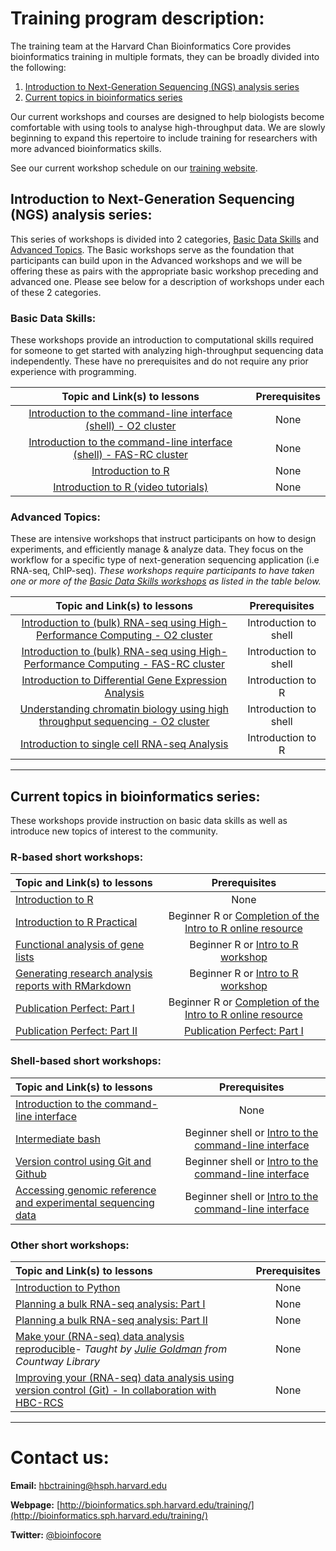 # Training program description:

The training team at the Harvard Chan Bioinformatics Core provides bioinformatics training in multiple formats, they can be broadly divided into the following: 

1. [Introduction to Next-Generation Sequencing (NGS) analysis series](#introduction-to-next-generation-sequencing-ngs-analysis-series)
2. [Current topics in bioinformatics series](#current-topics-in-bioinformatics-series)

Our current workshops and courses are designed to help biologists become comfortable with using tools to analyse high-throughput data. We are slowly beginning to expand this repertoire to include training for researchers with more advanced bioinformatics skills. 

See our current workshop schedule on our [training website](http://bioinformatics.sph.harvard.edu/training#for-hsci-and-on-quad-hms-researchers).

## Introduction to Next-Generation Sequencing (NGS) analysis series:

This series of workshops is divided into 2 categories, [Basic Data Skills](#basic-data-skills) and [Advanced Topics](#advanced-topics). The Basic workshops serve as the foundation that participants can build upon in the Advanced workshops and we will be offering these as pairs with the appropriate basic workshop preceding and advanced one. Please see below for a description of workshops under each of these 2 categories.

### Basic Data Skills:

These workshops provide an introduction to computational skills required for someone to get started with analyzing high-throughput sequencing data independently. These have no prerequisites and do not require any prior experience with programming.

| Topic and Link(s) to lessons | Prerequisites |
| :----: | :----: | 
| [Introduction to the command-line interface (shell) - O2 cluster](https://hbctraining.github.io/Intro-to-shell-flipped/schedule/links-to-lessons.html) | None |
| [Introduction to the command-line interface (shell) - FAS-RC cluster](https://hbctraining.github.io/Intro-to-shell-fasrc-flipped/schedule/links-to-lessons.html) | None |
| [Introduction to R](https://hbctraining.github.io/Intro-to-R-flipped/schedules/links-to-lessons.html) | None |
| [Introduction to R (video tutorials)](https://projects.iq.harvard.edu/hcatrresource/) | None |
  
### Advanced Topics:

These are intensive workshops that instruct participants on how to design experiments, and efficiently manage & analyze data. They focus on the workflow for a specific type of next-generation sequencing application (i.e RNA-seq, ChIP-seq). *These workshops require participants to have taken one or more of the [Basic Data Skills workshops](#basic-data-skills) as listed in the table below.*
  
| Topic and Link(s) to lessons | Prerequisites |
| :----: | :----: |
| [Introduction to (bulk) RNA-seq using High-Performance Computing - O2 cluster](https://hbctraining.github.io/Intro-to-rnaseq-hpc-salmon-flipped/schedule/links-to-lessons.html) | Introduction to shell |
| [Introduction to (bulk) RNA-seq using High-Performance Computing - FAS-RC cluster](https://hbctraining.github.io/Intro-to-rnaseq-fasrc-salmon-flipped/schedule/links-to-lessons.html) | Introduction to shell |
| [Introduction to Differential Gene Expression Analysis](https://hbctraining.github.io/DGE_workshop_salmon_online/schedule/links-to-lessons.html)  | Introduction to R  |
| [Understanding chromatin biology using high throughput sequencing - O2 cluster](https://hbctraining.github.io/Intro-to-ChIPseq-flipped/schedule/) | Introduction to shell |
| [Introduction to single cell RNA-seq Analysis](https://hbctraining.github.io/scRNA-seq_online/schedule/links-to-lessons.html) | Introduction to R |

***

## Current topics in bioinformatics series:

These workshops provide instruction on basic data skills as well as introduce new topics of interest to the community.

### R-based short workshops:

| Topic and Link(s) to lessons | Prerequisites |
|:---------------|:-------------:|
| [Introduction to R](https://hbctraining.github.io/Training-modules/IntroR) | None |
| [Introduction to R Practical](https://hbctraining.github.io/Training-modules/IntroR_practical_online_resource) | Beginner R or [Completion of the Intro to R online resource](https://projects.iq.harvard.edu/hcatrresource/) |
| [Functional analysis of gene lists](https://hbctraining.github.io/Training-modules/DGE-functional-analysis) | Beginner R or [Intro to R workshop](https://hbctraining.github.io/Training-modules/IntroR) |
| [Generating research analysis reports with RMarkdown](https://hbctraining.github.io/Training-modules/Rmarkdown) | Beginner R or [Intro to R workshop](https://hbctraining.github.io/Training-modules/IntroR) |
| [Publication Perfect: Part I](https://hbctraining.github.io/Training-modules/publication_perfect) | Beginner R or [Completion of the Intro to R online resource](https://projects.iq.harvard.edu/hcatrresource/) |
| [Publication Perfect: Part II](https://hbctraining.github.io/Training-modules/publication_perfect) | [Publication Perfect: Part I](https://hbctraining.github.io/Training-modules/publication_perfect) |


### Shell-based short workshops:

| Topic and Link(s) to lessons | Prerequisites |
|:---------------|:-------------:|
| [Introduction to the command-line interface](https://hbctraining.github.io/Training-modules/Intro_shell) | None |
| [Intermediate bash](https://hbctraining.github.io/Training-modules/Intermediate_shell) | Beginner shell or [Intro to the command-line interface](https://hbctraining.github.io/Training-modules/Intro_shell) |
| [Version control using Git and Github](https://hbctraining.github.io/Training-modules/Git-Github) | Beginner shell or [Intro to the command-line interface](https://hbctraining.github.io/Training-modules/Intro_shell)  |
| [Accessing genomic reference and experimental sequencing data](https://hbctraining.github.io/Accessing_public_genomic_data) | Beginner shell or [Intro to the command-line interface](https://hbctraining.github.io/Training-modules/Intro_shell)  |


### Other short workshops:

| Topic and Link(s) to lessons | Prerequisites |
|:---------------|:-------------:|
| [Introduction to Python](https://hbctraining.github.io/Training-modules/Python) | None |
| [Planning a bulk RNA-seq analysis: Part I](https://hbctraining.github.io/Training-modules/planning_successful_rnaseq#part-i) | None |
| [Planning a bulk RNA-seq analysis: Part II](https://hbctraining.github.io/Training-modules/planning_successful_rnaseq#part-ii) | None |
| [Make your (RNA-seq) data analysis reproducible](https://hbctraining.github.io/Training-modules/reproducible_analyses)- *Taught by [Julie Goldman](https://scholar.harvard.edu/julie_goldman) from Countway Library* | None |
| [Improving your (RNA-seq) data analysis using version control (Git) - In collaboration with HBC-RCS](https://hbctraining.github.io/versioning_data_scripts/) | None |

***

# Contact us:

**Email:** [hbctraining@hsph.harvard.edu](mailto:hbctraining@hsph.harvard.edu)

**Webpage:** [http://bioinformatics.sph.harvard.edu/training/](http://bioinformatics.sph.harvard.edu/training/)

**Twitter:** [@bioinfocore](http://twitter.com/bioinfocore)
